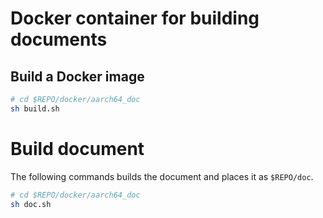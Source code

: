 # Docker container for building documents

## Build a Docker image

```bash
# cd $REPO/docker/aarch64_doc
sh build.sh
```

# Build document

The following commands builds the document and places it as `$REPO/doc`.

```bash
# cd $REPO/docker/aarch64_doc
sh doc.sh
```
